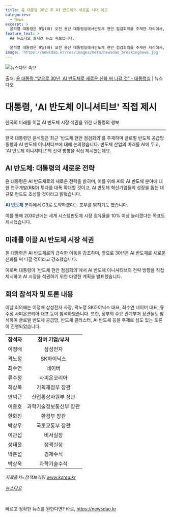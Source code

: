 ```yaml
---
title: 윤 대통령 30년 후 AI 반도체의 새로운 시대 예고
categories:
  - News
excerpt: >
  윤석열 대통령은 9일(화) 오전 용산 대통령실에서반도체 현안 점검회의를 주재한 자리에서, 앞으로 30년은 A…
feature_text: >
  ## 뉴스다오 실시간 뉴스 속보입니다.

  윤석열 대통령은 9일(화) 오전 용산 대통령실에서반도체 현안 점검회의를 주재한 자리에서, 앞으로 30년은 A…
image: 'https://newsdao.kr/res/images/meta/newsdao_breakingnews.jpg'
---
```


![뉴스다오 속보](https://newsdao.kr/res/images/meta/newsdao_breakingnews.jpg)

<p>출처: <a href="https://newsdao.kr/3554" rel="dofollow">윤 대통령,“앞으로 30년, AI 반도체로 새로운 신화 써 나갈 것” - 대통령실</a> | 뉴스다오</p>

<h1 data-ke-size="size26"><b>대통령, 'AI 반도체 이니셔티브' 직접 제시</b></h1>
<p data-ke-size="size16">한국의 미래를 이끌 AI 반도체 시장 석권을 위한 대통령의 행보</p>
<hr>
<p data-ke-size="size16">한국 대통령인 윤석열은 최근 '반도체 현안 점검회의'를 주재하며 글로벌 반도체 공급망 동향과 AI 반도체 이니셔티브에 대해 논의했습니다. 반도체 산업의 미래를 AI에 두고, 'AI 반도체 이니셔티브'의 전략 방향을 직접 제시했는데요.</p>

<h2 data-ke-size="size24">AI 반도체: 대통령의 새로운 전략</h2>
<p data-ke-size="size16">윤 대통령은 AI 반도체로의 새로운 전략을 밝히며, 이를 위해 AI와 AI 반도체 분야에 대한 연구개발(R&D) 투자를 대폭 확대할 것이고, AI 반도체 혁신기업들의 성장을 돕는 대규모 펀드도 조성할 것이라고 밝혔습니다.</p>
<p data-ke-size="size16"><b><span style="color: #1a5490;">AI 반도체</span></b> 분야에서 G3로 도약하겠다는 포부를 밝히기도 했습니다.</p>
<p data-ke-size="size16">이를 통해 2030년에는 세계 시스템반도체 시장 점유율을 10% 이상 늘리겠다는 목표도 제시했습니다.</p>

<h2 data-ke-size="size24">미래를 이끌 AI 반도체 시장 석권</h2>
<p data-ke-size="size16">윤 대통령은 AI 반도체로의 급속한 이동을 강조하며, 앞으로 30년은 AI 반도체로 새로운 신화를 써 나갈 것이라고 강조했습니다.</p>
<p data-ke-size="size16">이로써 대통령이 '반도체 현안 점검회의'에서 AI 반도체 이니셔티브의 전략 방향을 직접 제시하고 AI 시장을 석권하기 위한 다양한 계획을 발표했습니다.</p>

<h2 data-ke-size="size24">회의 참석자 및 토론 내용</h2>
<p data-ke-size="size16">이날 회의에는 이정배 삼성전자 사장, 곽노정 SK하이닉스 대표, 최수연 네이버 대표, 류수정 사피온코리아 대표 등이 참석하였습니다. 또한, 정부의 주요 관계부처 장관들도 참석하여 글로벌 반도체 공급망, 반도체 클러스터, AI 반도체 등을 주제로 심도 있는 토론이 진행되었습니다.</p>
<table>
	<tr>
		<td style="text-align: center; height: 17px;"><b>참석자</b></td>
		<td style="text-align: center; height: 17px;"><b>참여 기업/부처</b></td>
	</tr>
	<tr>
		<td style="text-align: center; height: 17px;">이정배</td>
		<td style="text-align: center; height: 17px;">삼성전자</td>
	</tr>
	<tr>
		<td style="text-align: center; height: 17px;">곽노정</td>
		<td style="text-align: center; height: 17px;">SK하이닉스</td>
	</tr>
	<tr>
		<td style="text-align: center; height: 17px;">최수연</td>
		<td style="text-align: center; height: 17px;">네이버</td>
	</tr>
	<tr>
		<td style="text-align: center; height: 17px;">류수정</td>
		<td style="text-align: center; height: 17px;">사피온코리아</td>
	</tr>
	<tr>
		<td style="text-align: center; height: 17px;">최상목</td>
		<td style="text-align: center; height: 17px;">기획재정부 장관</td>
	</tr>
	<tr>
		<td style="text-align: center; height: 17px;">안덕근</td>
		<td style="text-align: center; height: 17px;">산업통상자원부 장관</td>
	</tr>
	<tr>
		<td style="text-align: center; height: 17px;">이종호</td>
		<td style="text-align: center; height: 17px;">과학기술정보통신부 장관</td>
	</tr>
	<tr>
		<td style="text-align: center; height: 17px;">한화진</td>
		<td style="text-align: center; height: 17px;">환경부 장관</td>
	</tr>
	<tr>
		<td style="text-align: center; height: 17px;">박상우</td>
		<td style="text-align: center; height: 17px;">국토교통부 장관</td>
	</tr>
	<tr>
		<td style="text-align: center; height: 17px;">이관섭</td>
		<td style="text-align: center; height: 17px;">비서실장</td>
	</tr>
	<tr>
		<td style="text-align: center; height: 17px;">성태윤</td>
		<td style="text-align: center; height: 17px;">정책실장</td>
	</tr>
	<tr>
		<td style="text-align: center; height: 17px;">박춘섭</td>
		<td style="text-align: center; height: 17px;">경제수석</td>
	</tr>
	<tr>
		<td style="text-align: center; height: 17px;">박상욱</td>
		<td style="text-align: center; height: 17px;">과학기술수석</td>
	</tr>
</table>
<p data-ke-size="size16"><i>자료출처=정책브리핑 <a href="https://www.korea.kr">www.korea.kr</a></i></p>
<p data-ke-size="size16"><i><a href="https://newsdao.kr/3554">뉴스다오</a></i></p>
<p data-ke-size="size16">&nbsp;</p> 

빠르고 정확한 뉴스를 원한다면? 바로, <a href="https://newsdao.kr" rel="dofollow">https://newsdao.kr</a>


